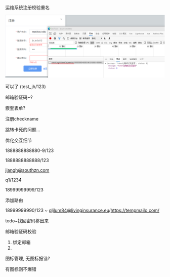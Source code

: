 运维系统注册校验重名

![image-20200831152409731](./imgs/image-20200831152409731.png)

可以了  (test_jh/123)



邮箱验证码~? 





嵌套表单?



注册checkname



跳转卡死的问题...



优化交互细节



1888888888880-9/123

1888888888888/123

jiangh@southzn.com

q1/1234

18999999999/123

添加路由

18999999990/123 ~ gljlum84@livinginsurance.eu/https://tempmailo.com/



todo~找回密码移出来



邮箱验证码校验

1. 绑定邮箱
2. 



图标管理, 无图标报错?

有图标则不爆错

